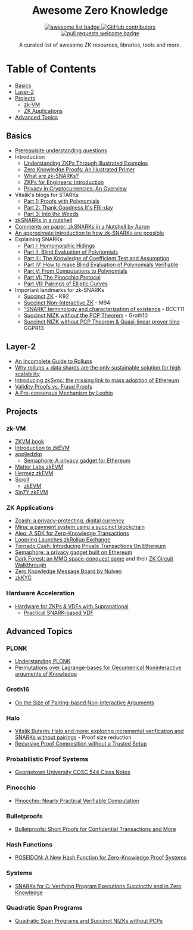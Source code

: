 <div align="center">
  <h1 align="center">Awesome Zero Knowledge</h1>
  <p align="center">
    <a href="https://github.com/sindresorhus/awesome">
      <img alt="awesome list badge" src="https://cdn.rawgit.com/sindresorhus/awesome/d7305f38d29fed78fa85652e3a63e154dd8e8829/media/badge.svg">
    </a>
    <a href="https://github.com/ventali/awesome-zk/graphs/contributors">
      <img alt="GitHub contributors" src="https://img.shields.io/github/contributors/ventali/awesome-zk">
    </a>
    <a href="http://makeapullrequest.com">
      <img alt="pull requests welcome badge" src="https://img.shields.io/badge/PRs-welcome-brightgreen.svg?style=flat">
    </a>
  </p>

  <p align="center">A curated list of awesome ZK resources, libraries, tools and more.</p>
</div>

Table of Contents
=================

* [Basics](#basics)
* [Layer\-2](#layer-2)
* [Projects](#projects)
  * [zk\-VM](#zk-vm)
  * [ZK Applications](#zk-applications)
* [Advanced Topics](#advanced-topics)

## Basics

- [Prerequisite understanding questions](https://0xparc.notion.site/Prerequisite-understanding-questions-c5ebb77a5cc049f39577ec9a7fb7b22c)
- Introduction
  - [Understanding ZKPs Through Illustrated Examples](https://blog.goodaudience.com/understanding-zero-knowledge-proofs-through-simple-examples-df673f796d99)
  - [Zero Knowledge Proofs: An Illustrated Primer](https://blog.cryptographyengineering.com/2014/11/27/zero-knowledge-proofs-illustrated-primer/)
  - [What are zk-SNARKs?](https://z.cash/technology/zksnarks/)
  - [ZKPs for Engineers: Introduction](https://blog.zkga.me/intro-to-zksnarks)
  - [Privacy in Cryptocurrencies: An Overview](https://medium.com/@yi.sun/privacy-in-cryptocurrencies-d4b268157f6c)
- Vitalik's blogs for STARKs
  - [Part 1: Proofs with Polynomials](https://vitalik.ca/general/2017/11/09/starks_part_1.html)
  - [Part 2: Thank Goodness It's FRI-day](https://vitalik.ca/general/2017/11/22/starks_part_2.html)
  - [Part 3: Into the Weeds](https://vitalik.ca/general/2018/07/21/starks_part_3.html)
- [zkSNARKs in a nutshell](https://blog.ethereum.org/2016/12/05/zksnarks-in-a-nutshell/)
- [Comments on paper: zkSNARKs in a Nutshell by Aaron](https://github.com/ventali/awesome-zk/tree/main/zk-intro)
- [An approximate introduction to how zk-SNARKs are possible](https://vitalik.ca/general/2021/01/26/snarks.html)
- Explaining SNARKs
  - [Part I: Homomorphic Hidings](https://electriccoin.co/blog/snark-explain/)
  - [Part II: Blind Evaluation of Polynomials](https://electriccoin.co/blog/snark-explain2/)
  - [Part III: The Knowledge of Coefficient Test and Assumption](https://electriccoin.co/blog/snark-explain3/)
  - [Part IV: How to make Blind Evaluation of Polynomials Verifiable](https://electriccoin.co/blog/snark-explain4/)
  - [Part V: From Computations to Polynomials](https://electriccoin.co/blog/snark-explain5/)
  - [Part VI: The Pinocchio Protocol](https://electriccoin.co/blog/snark-explain6/)
  - [Part VII: Pairings of Elliptic Curves](https://electriccoin.co/blog/snark-explain7/)
- Important landmarks for zk-SNARKs
  - [Succinct ZK](https://people.csail.mit.edu/vinodv/6892-Fall2013/efficientargs.pdf) - K92
  - [Succinct Non-Interactive ZK](https://people.csail.mit.edu/silvio/Selected%20Scientific%20Papers/Proof%20Systems/Computationally_Sound_Proofs.pdf) - M94
  - [“SNARK” terminology and characterization of existence](https://eprint.iacr.org/2011/443.pdf) - BCCT11
  - [Succinct NIZK without the PCP Theorem](http://www0.cs.ucl.ac.uk/staff/J.Groth/ShortNIZK.pdf) - Groth10
  - [Succinct NIZK without PCP Theorem & Quasi-linear prover time](https://eprint.iacr.org/2012/215.pdf) - GGPR13

## Layer-2

- [An Incomplete Guide to Rollups](https://vitalik.ca/general/2021/01/05/rollup.html)
- [Why rollups + data shards are the only sustainable solution for high scalability](https://polynya.medium.com/why-rollups-data-shards-are-the-only-sustainable-solution-for-high-scalability-c9aabd6fbb48)
- [Introducing zkSync: the missing link to mass adoption of Ethereum](https://medium.com/matter-labs/introducing-zk-sync-the-missing-link-to-mass-adoption-of-ethereum-14c9cea83f58)
- [Validity Proofs vs. Fraud Proofs](https://starkware.medium.com/validity-proofs-vs-fraud-proofs-4ef8b4d3d87a)
- [A Pre-consensus Mechanism by Leohio](https://ethresear.ch/t/a-pre-consensus-mechanism-to-secure-instant-finality-and-long-interval-in-zkrollup/8749)

## Projects

### zk-VM

- [ZKVM book](https://hackmd.io/@liangcc/zkvmbook)
- [Introduction to zkEVM](https://hackmd.io/@yezhang/S1_KMMbGt)
- [appliedzkp](https://github.com/appliedzkp)
  - [Semaphore: A privacy gadget for Ethereum](https://github.com/appliedzkp/semaphore)
- [Matter Labs zkEVM](https://blog.matter-labs.io/unisync-a-port-of-uniswap-v2-on-the-zkevm-b12954748504)
- [Hermez zkEVM](https://blog.hermez.io/introducing-hermez-zkevm/)
- [Scroll](https://hackmd.io/@yezhang/S1sJ2cEWY)
  - [zkEVM](https://hackmd.io/@yezhang/S1_KMMbGt)
- [Sin7Y zkEVM](https://medium.com/@sin7y)

### ZK Applications

- [Zcash: a privacy-protecting, digital currency](https://z.cash/technology/)
- [Mina: a payment system using a succinct blockchain](https://minaprotocol.com/wp-content/uploads/technicalWhitepaper.pdf)
- [Aleo: A SDK for Zero-Knowledge Transactions](https://github.com/AleoHQ/aleo)
- [Loopring Launches zkRollup Exchange](https://medium.com/loopring-protocol/loopring-launches-zkrollup-exchange-loopring-io-d6a85beeed21)
- [Tornado Cash: Introducing Private Transactions On Ethereum](https://tornado-cash.medium.com/introducing-private-transactions-on-ethereum-now-69fb059a14a1)
- [Semaphore: a privacy gadget built on Ethereum](https://medium.com/coinmonks/to-mixers-and-beyond-presenting-semaphore-a-privacy-gadget-built-on-ethereum-4c8b00857c9b)
- [Dark Forest: an MMO space-conquest game](https://blog.zkga.me/announcing-darkforest) and their [ZK Circuit Walkthrough](https://blog.zkga.me/df-init-circuit)
- [Zero Knowledge Message Board by Nulven](https://github.com/nulven/zk-polling)
- [zkKYC](https://eprint.iacr.org/2021/907.pdf)

### Hardware Acceleration

- [Hardware for ZKPs & VDFs with Supranational](https://www.supranational.net/)
  - [Practical SNARK-based VDF](https://zkproof.org/2021/11/24/practical-snark-based-vdf/)

## Advanced Topics

### PLONK

- [Understanding PLONK](https://vitalik.ca/general/2019/09/22/plonk.html)
- [Permutations over Lagrange-bases for Oecumenical Noninteractive arguments of Knowledge](https://eprint.iacr.org/2019/953.pdf)

### Groth16

- [On the Size of Pairing-based Non-interactive Arguments](https://eprint.iacr.org/2016/260.pdf)

### Halo

- [Vitalik Buterin: Halo and more: exploring incremental verification and SNARKs without pairings](https://vitalik.ca/general/2021/11/05/halo.html) - Proof size reduction
- [Recursive Proof Composition without a Trusted Setup](https://eprint.iacr.org/2019/1021.pdf)

### Probabilistic Proof Systems

- [Georgetown University COSC 544 Class Notes](https://people.cs.georgetown.edu/jthaler/COSC544.html)

### Pinocchio

- [Pinocchio: Nearly Practical Verifiable Computation](https://eprint.iacr.org/2013/279.pdf)

### Bulletproofs

- [Bulletproofs: Short Proofs for Confidential Transactions and More](https://eprint.iacr.org/2017/1066.pdf)

### Hash Functions

- [POSEIDON: A New Hash Function for Zero-Knowledge Proof Systems](https://eprint.iacr.org/2019/458.pdf)

### Systems

- [SNARKs for C: Verifying Program Executions Succinctly and in Zero Knowledge](https://eprint.iacr.org/2013/507.pdf)

### Quadratic Span Programs

- [Quadratic Span Programs and Succinct NIZKs without PCPs](https://eprint.iacr.org/2012/215.pdf)

